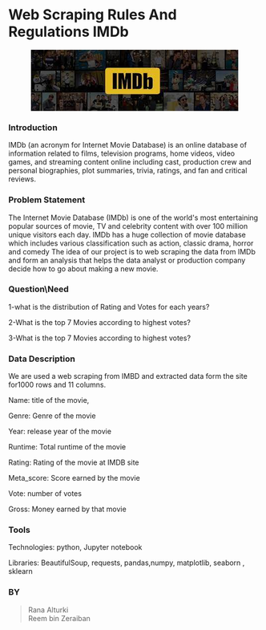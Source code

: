 # Web Scraping Rules And Regulations IMDb




<center><img align="center" src="IMDb.jpg"></center>




### Introduction

IMDb (an acronym for Internet Movie Database) is an online database of information related to films, television programs, home videos, video games, and streaming content online including cast, production crew and personal biographies, plot summaries, trivia, ratings, and fan and critical reviews.



### Problem Statement  

The Internet Movie Database (IMDb) is one of the world's most entertaining popular sources of movie, TV and celebrity content with over 100 million unique visitors each day.
IMDb has a huge collection of movie database which includes various classification such as action, classic drama, horror and comedy
The idea of our project is to web scraping the data from IMDb and form an analysis that helps the data analyst or production company decide how to go about making a new movie.


### Question\Need

1-what is the distribution of Rating and Votes for each years?


2-What is the top 7 Movies according to highest votes?


3-What is the top 7 Movies according to highest votes?


### Data Description

We are used a web scraping from IMBD and extracted data form the site for1000 rows and 11 columns.

Name: title of the movie,

Genre: Genre of the movie

Year: release year of the movie

Runtime: Total runtime of the movie

Rating: Rating of the movie at IMDB site

Meta_score: Score earned by the movie

Vote: number of votes

Gross: Money earned by that movie



### Tools

Technologies: python, Jupyter notebook

Libraries: BeautifulSoup, requests, pandas,numpy, matplotlib, seaborn , sklearn



### BY
>Rana Alturki  
>Reem bin Zeraiban
